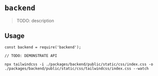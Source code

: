 # `backend`

> TODO: description

## Usage

```
const backend = require('backend');

// TODO: DEMONSTRATE API
```

```
npx tailwindcss -i ./packages/backend/public/static/css/index.css -o ./packages/backend/public/static/css/tailwindcss/index.css --watch
```